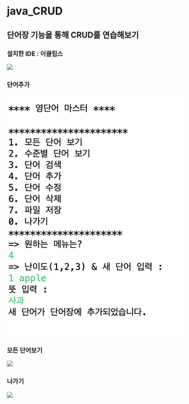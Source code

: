 # java_CRUD 

## 단어장 기능을 통해 CRUD를 연습해보기

### 설치한 IDE : 이클립스
<img src='https://github.com/kingjh0404/java_CRUD/blob/master/screenshots/설치한%20IDE.png?raw=true'>

### 단어추가
<img src='https://github.com/kingjh0404/java_CRUD/blob/master/screenshots/4.png?raw=true'> 

### 모든 단어보기
<img src='https://github.com/kingjh0404/java_CRUD/blob/master/screenshots/1.%20모든%20단어보기.png?raw=true'> 

### 나가기
<img src='https://github.com/kingjh0404/java_CRUD/blob/master/screenshots/0.%20나가기.png?raw=true'> 



